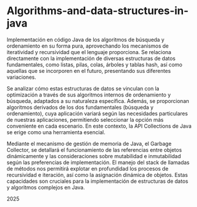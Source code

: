 # Algorithms-and-data-structures-in-java

Implementación en código Java de los algoritmos de búsqueda y ordenamiento en su forma pura, aprovechando los mecanismos de iteratividad y recursividad que el lenguaje proporciona. Se relaciona directamente con la implementación de diversas estructuras de datos fundamentales, como listas, pilas, colas, árboles y tablas hash, así como aquellas que se incorporen en el futuro, presentando sus diferentes variaciones.

Se analizar cómo estas estructuras de datos se vinculan con la optimización a través de sus algoritmos internos de ordenamiento y búsqueda, adaptados a su naturaleza específica. Además, se proporcionan algoritmos derivados de los dos fundamentales (búsqueda y ordenamiento), cuya aplicación variará según las necesidades particulares de nuestras aplicaciones, permitiendo seleccionar la opción más conveniente en cada escenario. En este contexto, la API Collections de Java se erige como una herramienta esencial.

Mediante el mecanismo de gestión de memoria de Java, el Garbage Collector, se detallará el funcionamiento de las referencias entre objetos dinámicamente y las consideraciones sobre mutabilidad e inmutabilidad según las preferencias de implementación. El manejo del stack de llamadas de métodos nos permitirá explotar en profundidad los procesos de recursividad e iteración, así como la asignación dinámica de objetos. Estas capacidades son cruciales para la implementación de estructuras de datos y algoritmos complejos en Java.

2025
